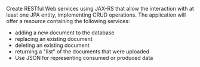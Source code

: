 Create RESTful Web services using JAX-RS that allow the interaction with at least one JPA entity, implementing CRUD operations. 
The application will offer a resource containing the following services:
  - adding a new document to the database
  - replacing an existing document
  - deleting an existing document
  - returning a "list" of the documents that were uploaded
  - Use JSON for representing consumed or produced data
